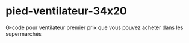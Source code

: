 # pied-ventilateur-34x20
G-code pour ventilateur premier prix que vous pouvez acheter dans les supermarchés
